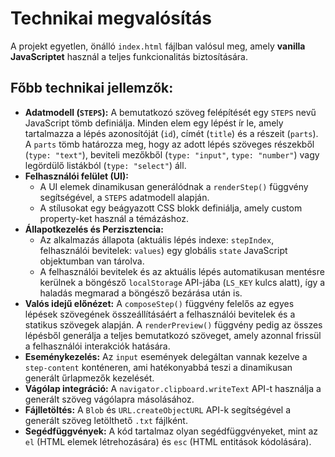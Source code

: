 # Technikai megvalósítás

A projekt egyetlen, önálló `index.html` fájlban valósul meg, amely **vanilla JavaScriptet** használ a teljes funkcionalitás biztosítására.

## Főbb technikai jellemzők:

*   **Adatmodell (`STEPS`):** A bemutatkozó szöveg felépítését egy `STEPS` nevű JavaScript tömb definiálja. Minden elem egy lépést ír le, amely tartalmazza a lépés azonosítóját (`id`), címét (`title`) és a részeit (`parts`). A `parts` tömb határozza meg, hogy az adott lépés szöveges részekből (`type: "text"`), beviteli mezőkből (`type: "input"`, `type: "number"`) vagy legördülő listákból (`type: "select"`) áll.
*   **Felhasználói felület (UI):**
    *   A UI elemek dinamikusan generálódnak a `renderStep()` függvény segítségével, a `STEPS` adatmodell alapján.
    *   A stílusokat egy beágyazott CSS blokk definiálja, amely custom property-ket használ a témázáshoz.
*   **Állapotkezelés és Perzisztencia:**
    *   Az alkalmazás állapota (aktuális lépés indexe: `stepIndex`, felhasználói bevitelek: `values`) egy globális `state` JavaScript objektumban van tárolva.
    *   A felhasználói bevitelek és az aktuális lépés automatikusan mentésre kerülnek a böngésző `localStorage` API-jába (`LS_KEY` kulcs alatt), így a haladás megmarad a böngésző bezárása után is.
*   **Valós idejű előnézet:** A `composeStep()` függvény felelős az egyes lépések szövegének összeállításáért a felhasználói bevitelek és a statikus szövegek alapján. A `renderPreview()` függvény pedig az összes lépésből generálja a teljes bemutatkozó szöveget, amely azonnal frissül a felhasználói interakciók hatására.
*   **Eseménykezelés:** Az `input` események delegáltan vannak kezelve a `step-content` konténeren, ami hatékonyabbá teszi a dinamikusan generált űrlapmezők kezelését.
*   **Vágólap integráció:** A `navigator.clipboard.writeText` API-t használja a generált szöveg vágólapra másolásához.
*   **Fájlletöltés:** A `Blob` és `URL.createObjectURL` API-k segítségével a generált szöveg letölthető `.txt` fájlként.
*   **Segédfüggvények:** A kód tartalmaz olyan segédfüggvényeket, mint az `el` (HTML elemek létrehozására) és `esc` (HTML entitások kódolására).
